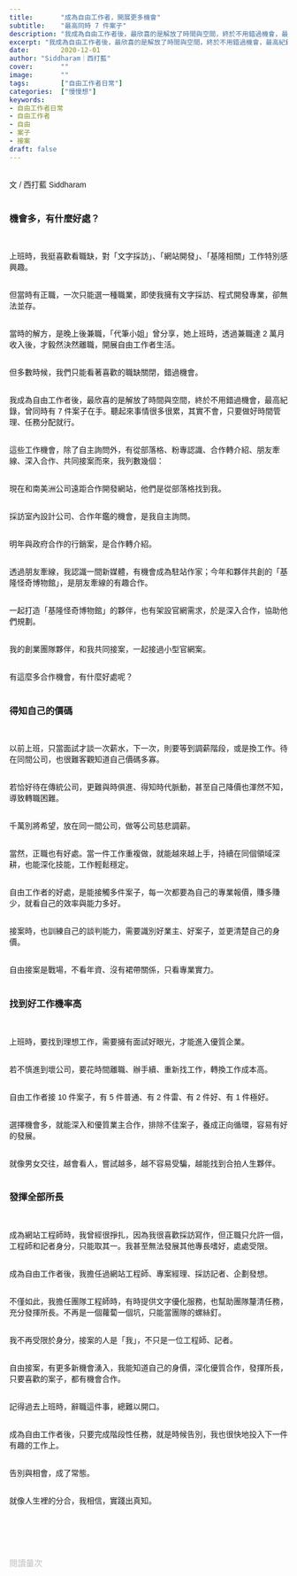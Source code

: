 ```yaml
---
title:       "成為自由工作者，開展更多機會"
subtitle:    "最高同時 7 件案子"
description: "我成為自由工作者後，最欣喜的是解放了時間與空間，終於不用錯過機會，最高紀錄，曾同時有 7 件案子在手。聽起來事情很多很累，其實不會，只要做好時間管理、任務分配就行..."
excerpt: "我成為自由工作者後，最欣喜的是解放了時間與空間，終於不用錯過機會，最高紀錄，曾同時有 7 件案子在手。聽起來事情很多很累，其實不會，只要做好時間管理、任務分配就行..."
date:        2020-12-01
author: "Siddharam｜西打藍"
cover:       ""
image:       ""
tags:        ["自由工作者日常"]
categories:  ["慢慢想"]
keywords:
- 自由工作者日常
- 自由工作者
- 自由
- 案子
- 接案
draft: false
---
```


<article style="font-family: 'Noto Sans TC', '微軟正黑體', sans-serif; font-weight: 300;">

<br>文 / 西打藍 Siddharam<br><br>

<h3 class="article-h1-color">機會多，有什麼好處？</h3><br>

上班時，我挺喜歡看職缺，對「文字採訪」、「網站開發」、「基隆相關」工作特別感興趣。<br><br>

但當時有正職，一次只能選一種職業，即使我擁有文字採訪、程式開發專業，卻無法並存。<br><br>

當時的解方，是晚上後兼職，「代筆小姐」曾分享，她上班時，透過兼職達 2 萬月收入後，才毅然決然離職，開展自由工作者生活。<br><br>

但多數時候，我們只能看著喜歡的職缺關閉，錯過機會。<br><br>

我成為自由工作者後，最欣喜的是解放了時間與空間，終於不用錯過機會，最高紀錄，曾同時有 7 件案子在手。聽起來事情很多很累，其實不會，只要做好時間管理、任務分配就行。<br><br>

這些工作機會，除了自主詢問外，有從部落格、粉專認識、合作轉介紹、朋友牽線、深入合作、共同接案而來，我列數幾個：<br><br>

現在和南美洲公司遠距合作開發網站，他們是從部落格找到我。<br><br>

採訪室內設計公司、合作年鑑的機會，是我自主詢問。<br><br>

明年與政府合作的行銷案，是合作轉介紹。<br><br>

透過朋友牽線，我認識一間新媒體，有機會成為駐站作家；今年和夥伴共創的「基隆怪奇博物館」，是朋友牽線的有趣合作。<br><br>

一起打造「基隆怪奇博物館」的夥伴，也有架設官網需求，於是深入合作，協助他們規劃。<br><br>

我的創業團隊夥伴，和我共同接案，一起接過小型官網案。<br><br>

有這麼多合作機會，有什麼好處呢？<br><br>


<h3 class="article-h1-color">得知自己的價碼</h3><br>

以前上班，只當面試才談一次薪水，下一次，則要等到調薪階段，或是換工作。待在同間公司，也很難客觀知道自己價碼多寡。<br><br>

若恰好待在傳統公司，更難與時俱進、得知時代脈動，甚至自己降價也渾然不知，導致轉職困難。<br><br>

千萬別將希望，放在同一間公司，做等公司慈悲調薪。<br><br>

當然，正職也有好處。當一件工作重複做，就能越來越上手，持續在同個領域深耕，也能深化技能，工作輕鬆穩定。<br><br>

自由工作者的好處，是能接觸多件案子，每一次都要為自己的專業報價，賺多賺少，就看自己的效率與能力多好。<br><br>

接案時，也訓練自己的談判能力，需要識別好業主、好案子，並更清楚自己的身價。<br><br>

自由接案是戰場，不看年資、沒有裙帶關係，只看專業實力。<br><br>


<h3 class="article-h1-color">找到好工作機率高</h3><br>

上班時，要找到理想工作，需要擁有面試好眼光，才能進入優質企業。<br><br>

若不慎進到壞公司，要花時間離職、辦手續、重新找工作，轉換工作成本高。<br><br>

自由工作者接 10 件案子，有 5 件普通、有 2 件雷、有 2 件好、有 1 件極好。<br><br>

選擇機會多，就能深入和優質業主合作，排除不佳案子，養成正向循環，容易有好的發展。<br><br>

就像男女交往，越會看人，嘗試越多，越不容易受騙，越能找到合拍人生夥伴。<br><br>


<h3 class="article-h1-color">發揮全部所長</h3><br>

成為網站工程師時，我曾經很掙扎，因為我很喜歡採訪寫作，但正職只允許一個，工程師和記者身分，只能取其一。我甚至無法發展其他專長嗜好，處處受限。<br><br>

成為自由工作者後，我擔任過網站工程師、專案經理、採訪記者、企劃發想。<br><br>

不僅如此，我擔任團隊工程師時，有時提供文字優化服務，也幫助團隊釐清任務，充分發揮所長。不再是一個蘿蔔一個坑，只能當團隊的螺絲釘。<br><br>

我不再受限於身分，接案的人是「我」，不只是一位工程師、記者。<br><br>

自由接案，有更多新機會湧入，我能知道自己的身價，深化優質合作，發揮所長，只要喜歡的案子，都有機會合作。<br><br>

記得過去上班時，辭職這件事，總難以開口。<br><br>

成為自由工作者後，只要完成階段性任務，就是時候告別，我也很快地投入下一件有趣的工作上。<br><br>

告別與相會，成了常態。<br><br>

就像人生裡的分合，我相信，實踐出真知。<br><br>


<br><br><br>

</article>

<div style="color: #bfbfbf; font-size: 15px;" id="busuanzi_container_page_pv">
  閱讀量<span id="busuanzi_value_page_pv"></span>次
</div>

<script src="../../js/post.js"></script>




